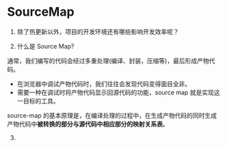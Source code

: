 # SourceMap

1. 除了热更新以外，项目的开发环境还有哪些影响开发效率呢？

2. 什么是 Source Map?

通常，我们编写的代码会经过多重处理(编译、封装，压缩等)，最后形成产物代码。

- 在浏览器中调试产物代码时，我们往往会发现代码变得⾯⽬全⾮。
- 需要⼀种在调试时将产物代码显示回源代码的功能，source map 就是实现这⼀⽬标的⼯具。

source-map 的基本原理是，在编译处理的过程中，在⽣成产物代码的同时⽣成产物代码中**被转换的部分与源代码中相应部分的映射关系表**。

3.
